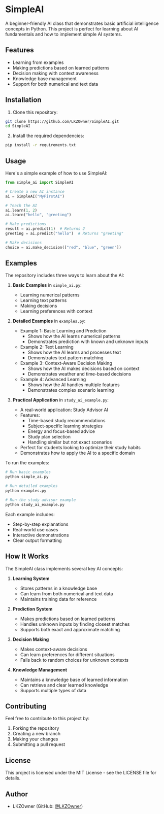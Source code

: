 # SimpleAI

A beginner-friendly AI class that demonstrates basic artificial intelligence concepts in Python. This project is perfect for learning about AI fundamentals and how to implement simple AI systems.

## Features

- Learning from examples
- Making predictions based on learned patterns
- Decision making with context awareness
- Knowledge base management
- Support for both numerical and text data

## Installation

1. Clone this repository:
```bash
git clone https://github.com/LKZOwner/SimpleAI.git
cd SimpleAI
```

2. Install the required dependencies:
```bash
pip install -r requirements.txt
```

## Usage

Here's a simple example of how to use SimpleAI:

```python
from simple_ai import SimpleAI

# Create a new AI instance
ai = SimpleAI("MyFirstAI")

# Teach the AI
ai.learn(1, 2)
ai.learn("hello", "greeting")

# Make predictions
result = ai.predict(1)  # Returns 2
greeting = ai.predict("hello")  # Returns "greeting"

# Make decisions
choice = ai.make_decision(["red", "blue", "green"])
```

## Examples

The repository includes three ways to learn about the AI:

1. **Basic Examples** in `simple_ai.py`:
   - Learning numerical patterns
   - Learning text patterns
   - Making decisions
   - Learning preferences with context

2. **Detailed Examples** in `examples.py`:
   - Example 1: Basic Learning and Prediction
     - Shows how the AI learns numerical patterns
     - Demonstrates prediction with known and unknown inputs
   - Example 2: Text Learning
     - Shows how the AI learns and processes text
     - Demonstrates text pattern matching
   - Example 3: Context-Aware Decision Making
     - Shows how the AI makes decisions based on context
     - Demonstrates weather and time-based decisions
   - Example 4: Advanced Learning
     - Shows how the AI handles multiple features
     - Demonstrates complex scenario learning

3. **Practical Application** in `study_ai_example.py`:
   - A real-world application: Study Advisor AI
   - Features:
     - Time-based study recommendations
     - Subject-specific learning strategies
     - Energy and focus-based advice
     - Study plan selection
     - Handling similar but not exact scenarios
   - Perfect for students looking to optimize their study habits
   - Demonstrates how to apply the AI to a specific domain

To run the examples:
```bash
# Run basic examples
python simple_ai.py

# Run detailed examples
python examples.py

# Run the study advisor example
python study_ai_example.py
```

Each example includes:
- Step-by-step explanations
- Real-world use cases
- Interactive demonstrations
- Clear output formatting

## How It Works

The SimpleAI class implements several key AI concepts:

1. **Learning System**
   - Stores patterns in a knowledge base
   - Can learn from both numerical and text data
   - Maintains training data for reference

2. **Prediction System**
   - Makes predictions based on learned patterns
   - Handles unknown inputs by finding closest matches
   - Supports both exact and approximate matching

3. **Decision Making**
   - Makes context-aware decisions
   - Can learn preferences for different situations
   - Falls back to random choices for unknown contexts

4. **Knowledge Management**
   - Maintains a knowledge base of learned information
   - Can retrieve and clear learned knowledge
   - Supports multiple types of data

## Contributing

Feel free to contribute to this project by:
1. Forking the repository
2. Creating a new branch
3. Making your changes
4. Submitting a pull request

## License

This project is licensed under the MIT License - see the LICENSE file for details.

## Author

- LKZOwner (GitHub: [@LKZOwner](https://github.com/LKZOwner)) 